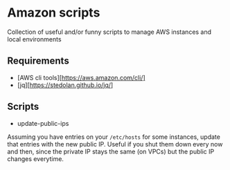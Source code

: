 # Amazon scripts

Collection of useful and/or funny scripts to manage AWS instances and local environments

## Requirements

* [AWS cli tools][https://aws.amazon.com/cli/]
* [jq][https://stedolan.github.io/jq/]

## Scripts

* update-public-ips

Assuming you have entries on your `/etc/hosts` for some instances, update that entries with the new public IP.
Useful if you shut them down every now and then, since the private IP stays the same (on VPCs) but the public IP changes everytime.
